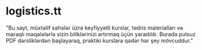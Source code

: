 # logistics.tt
"Bu sayt, müxtəlif sahələr üzrə keyfiyyətli kurslar, tədris materialları və maraqlı məqalələrlə sizin biliklərinizi artırmaq üçün yaradılıb. Burada pulsuz PDF dərsliklərdən başlayaraq, praktiki kurslara qədər hər şey mövcuddur."
